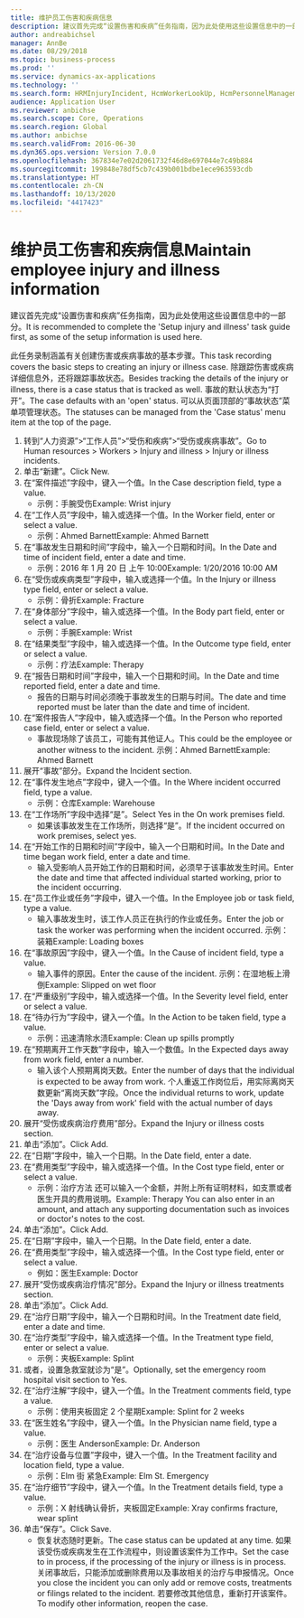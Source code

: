 ```yaml
---
title: 维护员工伤害和疾病信息
description: 建议首先完成“设置伤害和疾病”任务指南，因为此处使用这些设置信息中的一部分。
author: andreabichsel
manager: AnnBe
ms.date: 08/29/2018
ms.topic: business-process
ms.prod: ''
ms.service: dynamics-ax-applications
ms.technology: ''
ms.search.form: HRMInjuryIncident, HcmWorkerLookUp, HcmPersonnelManagementWorkspace
audience: Application User
ms.reviewer: anbichse
ms.search.scope: Core, Operations
ms.search.region: Global
ms.author: anbichse
ms.search.validFrom: 2016-06-30
ms.dyn365.ops.version: Version 7.0.0
ms.openlocfilehash: 367834e7e02d2061732f46d8e697044e7c49b884
ms.sourcegitcommit: 199848e78df5cb7c439b001bdbe1ece963593cdb
ms.translationtype: HT
ms.contentlocale: zh-CN
ms.lasthandoff: 10/13/2020
ms.locfileid: "4417423"
---
```

# <a name="maintain-employee-injury-and-illness-information"></a><span data-ttu-id="21fed-103">维护员工伤害和疾病信息</span><span class="sxs-lookup"><span data-stu-id="21fed-103">Maintain employee injury and illness information</span></span>



<span data-ttu-id="21fed-104">建议首先完成“设置伤害和疾病”任务指南，因为此处使用这些设置信息中的一部分。</span><span class="sxs-lookup"><span data-stu-id="21fed-104">It is recommended to complete the 'Setup injury and illness' task guide first, as some of the setup information is used here.</span></span> 



<span data-ttu-id="21fed-105">此任务录制涵盖有关创建伤害或疾病事故的基本步骤。</span><span class="sxs-lookup"><span data-stu-id="21fed-105">This task recording covers the basic steps to creating an injury or illness case.</span></span> <span data-ttu-id="21fed-106">除跟踪伤害或疾病详细信息外，还将跟踪事故状态。</span><span class="sxs-lookup"><span data-stu-id="21fed-106">Besides tracking the details of the injury or illness, there is a case status that is tracked as well.</span></span>  <span data-ttu-id="21fed-107">事故的默认状态为“打开”。</span><span class="sxs-lookup"><span data-stu-id="21fed-107">The case defaults with an 'open' status.</span></span>  <span data-ttu-id="21fed-108">可以从页面顶部的“事故状态”菜单项管理状态。</span><span class="sxs-lookup"><span data-stu-id="21fed-108">The statuses can be managed from the 'Case status' menu item at the top of the page.</span></span>

1. <span data-ttu-id="21fed-109">转到“人力资源”>“工作人员”>“受伤和疾病”>“受伤或疾病事故”。</span><span class="sxs-lookup"><span data-stu-id="21fed-109">Go to Human resources > Workers > Injury and illness > Injury or illness incidents.</span></span>
2. <span data-ttu-id="21fed-110">单击“新建”。</span><span class="sxs-lookup"><span data-stu-id="21fed-110">Click New.</span></span>
3. <span data-ttu-id="21fed-111">在“案件描述”字段中，键入一个值。</span><span class="sxs-lookup"><span data-stu-id="21fed-111">In the Case description field, type a value.</span></span>
    * <span data-ttu-id="21fed-112">示例：手腕受伤</span><span class="sxs-lookup"><span data-stu-id="21fed-112">Example:  Wrist injury</span></span>  
4. <span data-ttu-id="21fed-113">在“工作人员”字段中，输入或选择一个值。</span><span class="sxs-lookup"><span data-stu-id="21fed-113">In the Worker field, enter or select a value.</span></span>
    * <span data-ttu-id="21fed-114">示例：Ahmed Barnett</span><span class="sxs-lookup"><span data-stu-id="21fed-114">Example: Ahmed Barnett</span></span>  
5. <span data-ttu-id="21fed-115">在“事故发生日期和时间”字段中，输入一个日期和时间。</span><span class="sxs-lookup"><span data-stu-id="21fed-115">In the Date and time of incident field, enter a date and time.</span></span>
    * <span data-ttu-id="21fed-116">示例：2016 年 1 月 20 日 上午 10:00</span><span class="sxs-lookup"><span data-stu-id="21fed-116">Example:  1/20/2016 10:00 AM</span></span>  
6. <span data-ttu-id="21fed-117">在“受伤或疾病类型”字段中，输入或选择一个值。</span><span class="sxs-lookup"><span data-stu-id="21fed-117">In the Injury or illness type field, enter or select a value.</span></span>
    * <span data-ttu-id="21fed-118">示例：骨折</span><span class="sxs-lookup"><span data-stu-id="21fed-118">Example:  Fracture</span></span>  
7. <span data-ttu-id="21fed-119">在“身体部分”字段中，输入或选择一个值。</span><span class="sxs-lookup"><span data-stu-id="21fed-119">In the Body part field, enter or select a value.</span></span>
    * <span data-ttu-id="21fed-120">示例：手腕</span><span class="sxs-lookup"><span data-stu-id="21fed-120">Example:  Wrist</span></span>  
8. <span data-ttu-id="21fed-121">在“结果类型”字段中，输入或选择一个值。</span><span class="sxs-lookup"><span data-stu-id="21fed-121">In the Outcome type field, enter or select a value.</span></span>
    * <span data-ttu-id="21fed-122">示例：疗法</span><span class="sxs-lookup"><span data-stu-id="21fed-122">Example:  Therapy</span></span>  
9. <span data-ttu-id="21fed-123">在“报告日期和时间”字段中，输入一个日期和时间。</span><span class="sxs-lookup"><span data-stu-id="21fed-123">In the Date and time reported field, enter a date and time.</span></span>
    * <span data-ttu-id="21fed-124">报告的日期与时间必须晚于事故发生的日期与时间。</span><span class="sxs-lookup"><span data-stu-id="21fed-124">The date and time reported must be later than the date and time of incident.</span></span>  
10. <span data-ttu-id="21fed-125">在“案件报告人”字段中，输入或选择一个值。</span><span class="sxs-lookup"><span data-stu-id="21fed-125">In the Person who reported case field, enter or select a value.</span></span>
    * <span data-ttu-id="21fed-126">事故现场除了该员工，可能有其他证人。</span><span class="sxs-lookup"><span data-stu-id="21fed-126">This could be the employee or another witness to the incident.</span></span>  <span data-ttu-id="21fed-127">示例：Ahmed Barnett</span><span class="sxs-lookup"><span data-stu-id="21fed-127">Example: Ahmed Barnett</span></span>  
11. <span data-ttu-id="21fed-128">展开“事故”部分。</span><span class="sxs-lookup"><span data-stu-id="21fed-128">Expand the Incident section.</span></span>
12. <span data-ttu-id="21fed-129">在“事件发生地点”字段中，键入一个值。</span><span class="sxs-lookup"><span data-stu-id="21fed-129">In the Where incident occurred field, type a value.</span></span>
    * <span data-ttu-id="21fed-130">示例：仓库</span><span class="sxs-lookup"><span data-stu-id="21fed-130">Example:  Warehouse</span></span>  
13. <span data-ttu-id="21fed-131">在“工作场所”字段中选择“是”。</span><span class="sxs-lookup"><span data-stu-id="21fed-131">Select Yes in the On work premises field.</span></span>
    * <span data-ttu-id="21fed-132">如果该事故发生在工作场所，则选择“是”。</span><span class="sxs-lookup"><span data-stu-id="21fed-132">If the incident occurred on work premises, select yes.</span></span>  
14. <span data-ttu-id="21fed-133">在“开始工作的日期和时间”字段中，输入一个日期和时间。</span><span class="sxs-lookup"><span data-stu-id="21fed-133">In the Date and time began work field, enter a date and time.</span></span>
    * <span data-ttu-id="21fed-134">输入受影响人员开始工作的日期和时间，必须早于该事故发生时间。</span><span class="sxs-lookup"><span data-stu-id="21fed-134">Enter the date and time that affected individual started working, prior to the incident occurring.</span></span>  
15. <span data-ttu-id="21fed-135">在“员工作业或任务”字段中，键入一个值。</span><span class="sxs-lookup"><span data-stu-id="21fed-135">In the Employee job or task field, type a value.</span></span>
    * <span data-ttu-id="21fed-136">输入事故发生时，该工作人员正在执行的作业或任务。</span><span class="sxs-lookup"><span data-stu-id="21fed-136">Enter the job or task the worker was performing when the incident occurred.</span></span>  <span data-ttu-id="21fed-137">示例：装箱</span><span class="sxs-lookup"><span data-stu-id="21fed-137">Example:  Loading boxes</span></span>  
16. <span data-ttu-id="21fed-138">在“事故原因”字段中，键入一个值。</span><span class="sxs-lookup"><span data-stu-id="21fed-138">In the Cause of incident field, type a value.</span></span>
    * <span data-ttu-id="21fed-139">输入事件的原因。</span><span class="sxs-lookup"><span data-stu-id="21fed-139">Enter the cause of the incident.</span></span>  <span data-ttu-id="21fed-140">示例：在湿地板上滑倒</span><span class="sxs-lookup"><span data-stu-id="21fed-140">Example:  Slipped on wet floor</span></span>  
17. <span data-ttu-id="21fed-141">在“严重级别”字段中，输入或选择一个值。</span><span class="sxs-lookup"><span data-stu-id="21fed-141">In the Severity level field, enter or select a value.</span></span>
18. <span data-ttu-id="21fed-142">在“待办行为”字段中，键入一个值。</span><span class="sxs-lookup"><span data-stu-id="21fed-142">In the Action to be taken field, type a value.</span></span>
    * <span data-ttu-id="21fed-143">示例：迅速清除水渍</span><span class="sxs-lookup"><span data-stu-id="21fed-143">Example:  Clean up spills promptly</span></span>  
19. <span data-ttu-id="21fed-144">在“预期离开工作天数”字段中，输入一个数值。</span><span class="sxs-lookup"><span data-stu-id="21fed-144">In the Expected days away from work field, enter a number.</span></span>
    * <span data-ttu-id="21fed-145">输入该个人预期离岗天数。</span><span class="sxs-lookup"><span data-stu-id="21fed-145">Enter the number of days that the individual is expected to be away from work.</span></span>  <span data-ttu-id="21fed-146">个人重返工作岗位后，用实际离岗天数更新“离岗天数”字段。</span><span class="sxs-lookup"><span data-stu-id="21fed-146">Once the individual returns to work, update the 'Days away from work' field with the actual number of days away.</span></span>  
20. <span data-ttu-id="21fed-147">展开“受伤或疾病治疗费用”部分。</span><span class="sxs-lookup"><span data-stu-id="21fed-147">Expand the Injury or illness costs section.</span></span>
21. <span data-ttu-id="21fed-148">单击“添加”。</span><span class="sxs-lookup"><span data-stu-id="21fed-148">Click Add.</span></span>
22. <span data-ttu-id="21fed-149">在“日期”字段中，输入一个日期。</span><span class="sxs-lookup"><span data-stu-id="21fed-149">In the Date field, enter a date.</span></span>
23. <span data-ttu-id="21fed-150">在“费用类型”字段中，输入或选择一个值。</span><span class="sxs-lookup"><span data-stu-id="21fed-150">In the Cost type field, enter or select a value.</span></span>
    * <span data-ttu-id="21fed-151">示例：治疗方法    还可以输入一个金额，并附上所有证明材料，如支票或者医生开具的费用说明。</span><span class="sxs-lookup"><span data-stu-id="21fed-151">Example:  Therapy    You can also enter in an amount, and attach any supporting documentation such as invoices or doctor's notes to the cost.</span></span>  
24. <span data-ttu-id="21fed-152">单击“添加”。</span><span class="sxs-lookup"><span data-stu-id="21fed-152">Click Add.</span></span>
25. <span data-ttu-id="21fed-153">在“日期”字段中，输入一个日期。</span><span class="sxs-lookup"><span data-stu-id="21fed-153">In the Date field, enter a date.</span></span>
26. <span data-ttu-id="21fed-154">在“费用类型”字段中，输入或选择一个值。</span><span class="sxs-lookup"><span data-stu-id="21fed-154">In the Cost type field, enter or select a value.</span></span>
    * <span data-ttu-id="21fed-155">例如：医生</span><span class="sxs-lookup"><span data-stu-id="21fed-155">Example: Doctor</span></span>  
27. <span data-ttu-id="21fed-156">展开“受伤或疾病治疗情况”部分。</span><span class="sxs-lookup"><span data-stu-id="21fed-156">Expand the Injury or illness treatments section.</span></span>
28. <span data-ttu-id="21fed-157">单击“添加”。</span><span class="sxs-lookup"><span data-stu-id="21fed-157">Click Add.</span></span>
29. <span data-ttu-id="21fed-158">在“治疗日期”字段中，输入一个日期和时间。</span><span class="sxs-lookup"><span data-stu-id="21fed-158">In the Treatment date field, enter a date and time.</span></span>
30. <span data-ttu-id="21fed-159">在“治疗类型”字段中，输入或选择一个值。</span><span class="sxs-lookup"><span data-stu-id="21fed-159">In the Treatment type field, enter or select a value.</span></span>
    * <span data-ttu-id="21fed-160">示例：夹板</span><span class="sxs-lookup"><span data-stu-id="21fed-160">Example:  Splint</span></span>  
31. <span data-ttu-id="21fed-161">或者，设置急救室就诊为“是”。</span><span class="sxs-lookup"><span data-stu-id="21fed-161">Optionally, set the emergency room hospital visit section to Yes.</span></span>
32. <span data-ttu-id="21fed-162">在“治疗注解”字段中，键入一个值。</span><span class="sxs-lookup"><span data-stu-id="21fed-162">In the Treatment comments field, type a value.</span></span>
    * <span data-ttu-id="21fed-163">示例：使用夹板固定 2 个星期</span><span class="sxs-lookup"><span data-stu-id="21fed-163">Example:  Splint for 2 weeks</span></span>  
33. <span data-ttu-id="21fed-164">在“医生姓名”字段中，键入一个值。</span><span class="sxs-lookup"><span data-stu-id="21fed-164">In the Physician name field, type a value.</span></span>
    * <span data-ttu-id="21fed-165">示例：医生 Anderson</span><span class="sxs-lookup"><span data-stu-id="21fed-165">Example:  Dr. Anderson</span></span>  
34. <span data-ttu-id="21fed-166">在“治疗设备与位置”字段中，键入一个值。</span><span class="sxs-lookup"><span data-stu-id="21fed-166">In the Treatment facility and location field, type a value.</span></span>
    * <span data-ttu-id="21fed-167">示例：Elm 街 紧急</span><span class="sxs-lookup"><span data-stu-id="21fed-167">Example:  Elm St. Emergency</span></span>  
35. <span data-ttu-id="21fed-168">在“治疗细节”字段中，键入一个值。</span><span class="sxs-lookup"><span data-stu-id="21fed-168">In the Treatment details field, type a value.</span></span>
    * <span data-ttu-id="21fed-169">示例：X 射线确认骨折，夹板固定</span><span class="sxs-lookup"><span data-stu-id="21fed-169">Example:  Xray confirms fracture, wear splint</span></span>  
36. <span data-ttu-id="21fed-170">单击“保存”。</span><span class="sxs-lookup"><span data-stu-id="21fed-170">Click Save.</span></span>
    * <span data-ttu-id="21fed-171">恢复状态随时更新。</span><span class="sxs-lookup"><span data-stu-id="21fed-171">The case status can be updated at any time.</span></span>  <span data-ttu-id="21fed-172">如果该受伤或疾病发生在工作流程中，则设置该案件为工作中。</span><span class="sxs-lookup"><span data-stu-id="21fed-172">Set the case to in process, if the processing of the injury or illness is in process.</span></span>  <span data-ttu-id="21fed-173">关闭事故后，只能添加或删除费用以及事故相关的治疗与申报情况。</span><span class="sxs-lookup"><span data-stu-id="21fed-173">Once you close the incident you can only add or remove costs, treatments or filings related to the incident.</span></span>  <span data-ttu-id="21fed-174">若要修改其他信息，重新打开该案件。</span><span class="sxs-lookup"><span data-stu-id="21fed-174">To modify other information, reopen the case.</span></span>  

